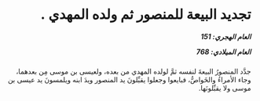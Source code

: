 <h1 dir="rtl">تجديد البيعة للمنصور ثم ولده المهدي .</h1>

<h5 dir="rtl">العام الهجري:  151

العام الميلادي: 768

</h5>

<p dir="rtl">جدَّد المنصورُ البيعةَ لنفسه ثمَّ لولده المهدي من بعده، ولعيسى بن موسى مِن بعدهما، وجاء الأمراءُ والخَواصُّ، فبايعوا وجعلوا يقبِّلونَ يد المنصور ويدَ ابنه ويلمسونَ يد عيسى بن موسى ولا يقبِّلونَها.</p></br>
